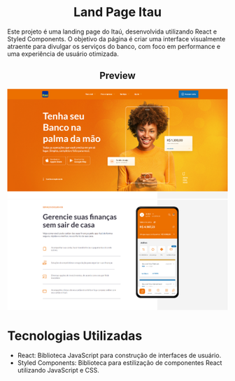 <h1 align="center">Land Page Itau</h1>
 
Este projeto é uma landing page do Itaú, desenvolvida utilizando React e Styled Components. O objetivo da página é criar uma interface visualmente atraente para divulgar os serviços do banco, com foco em performance e uma experiência de usuário otimizada.

<h2 align="center">Preview</h2>

<div align="center">
 <img src = 'https://github.com/GustavoMoraes22/Land-Page-Itau/blob/main/src/assets/home.png'>
  <img src = 'https://github.com/GustavoMoraes22/Land-Page-Itau/blob/main/src/assets/services.png'>
</div>

# Tecnologias Utilizadas
+ React: Biblioteca JavaScript para construção de interfaces de usuário.
+ Styled Components: Biblioteca para estilização de componentes React utilizando JavaScript e CSS.

